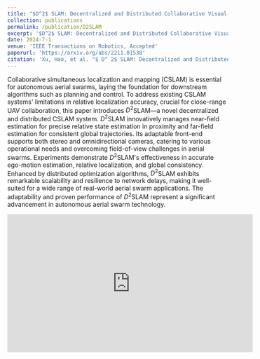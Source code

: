 ```yaml
---
title: "$D^2$ SLAM: Decentralized and Distributed Collaborative Visual-inertial SLAM System for Aerial Swarm"
collection: publications
permalink: /publication/D2SLAM
excerpt: '$D^2$ SLAM: Decentralized and Distributed Collaborative Visual-inertial SLAM System for Aerial Swarm.'
date: 2024-7-1
venue: 'IEEE Transactions on Robotics, Accepted'
paperurl: 'https://arxiv.org/abs/2211.01538'
citation: 'Xu, Hao, et al. "$ D^ 2$ SLAM: Decentralized and Distributed Collaborative Visual-inertial SLAM System for Aerial Swarm." arXiv preprint arXiv:2211.01538 (2022).'
---
```


Collaborative simultaneous localization and mapping (CSLAM) is essential for autonomous aerial swarms, laying the foundation for downstream algorithms such as planning and control. To address existing CSLAM systems' limitations in relative localization accuracy, crucial for close-range UAV collaboration, this paper introduces $D^2$SLAM—a novel decentralized and distributed CSLAM system. $D^2$SLAM innovatively manages near-field estimation for precise relative state estimation in proximity and far-field estimation for consistent global trajectories. Its adaptable front-end supports both stereo and omnidirectional cameras, catering to various operational needs and overcoming field-of-view challenges in aerial swarms. Experiments demonstrate $D^2$SLAM's effectiveness in accurate ego-motion estimation, relative localization, and global consistency. Enhanced by distributed optimization algorithms, $D^2$SLAM exhibits remarkable scalability and resilience to network delays, making it well-suited for a wide range of real-world aerial swarm applications. The adaptability and proven performance of $D^2$SLAM represent a significant advancement in autonomous aerial swarm technology.

<iframe width="560" height="315" src="https://www.youtube.com/embed/oB2iqgxds00" title="YouTube video player" frameborder="0" allow="accelerometer; autoplay; clipboard-write; encrypted-media; gyroscope; picture-in-picture" allowfullscreen></iframe>
